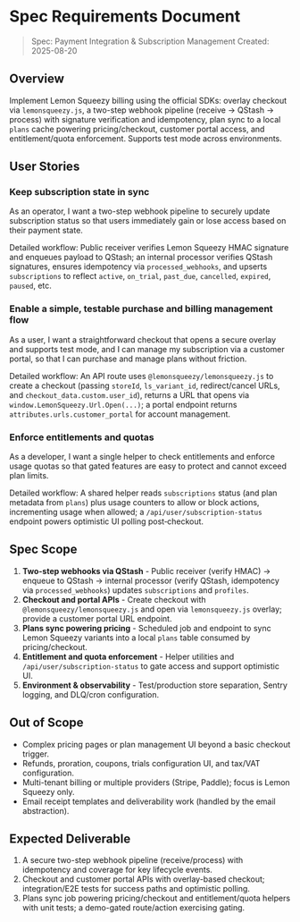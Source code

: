 # Spec Requirements Document

> Spec: Payment Integration & Subscription Management Created: 2025-08-20

## Overview

Implement Lemon Squeezy billing using the official SDKs: overlay checkout via `lemonsqueezy.js`, a two-step webhook pipeline (receive → QStash → process) with signature verification and idempotency, plan sync to a local `plans` cache powering pricing/checkout, customer portal access, and entitlement/quota enforcement. Supports test mode across environments.

## User Stories

### Keep subscription state in sync

As an operator, I want a two-step webhook pipeline to securely update subscription status so that users immediately gain or lose access based on their payment state.

Detailed workflow: Public receiver verifies Lemon Squeezy HMAC signature and enqueues payload to QStash; an internal processor verifies QStash signatures, ensures idempotency via `processed_webhooks`, and upserts `subscriptions` to reflect `active`, `on_trial`, `past_due`, `cancelled`, `expired`, `paused`, etc.

### Enable a simple, testable purchase and billing management flow

As a user, I want a straightforward checkout that opens a secure overlay and supports test mode, and I can manage my subscription via a customer portal, so that I can purchase and manage plans without friction.

Detailed workflow: An API route uses `@lemonsqueezy/lemonsqueezy.js` to create a checkout (passing `storeId`, `ls_variant_id`, redirect/cancel URLs, and `checkout_data.custom.user_id`), returns a URL that opens via `window.LemonSqueezy.Url.Open(...)`; a portal endpoint returns `attributes.urls.customer_portal` for account management.

### Enforce entitlements and quotas

As a developer, I want a single helper to check entitlements and enforce usage quotas so that gated features are easy to protect and cannot exceed plan limits.

Detailed workflow: A shared helper reads `subscriptions` status (and plan metadata from `plans`) plus usage counters to allow or block actions, incrementing usage when allowed; a `/api/user/subscription-status` endpoint powers optimistic UI polling post‑checkout.

## Spec Scope

1. **Two-step webhooks via QStash** - Public receiver (verify HMAC) → enqueue to QStash → internal processor (verify QStash, idempotency via `processed_webhooks`) updates `subscriptions` and `profiles`.
2. **Checkout and portal APIs** - Create checkout with `@lemonsqueezy/lemonsqueezy.js` and open via `lemonsqueezy.js` overlay; provide a customer portal URL endpoint.
3. **Plans sync powering pricing** - Scheduled job and endpoint to sync Lemon Squeezy variants into a local `plans` table consumed by pricing/checkout.
4. **Entitlement and quota enforcement** - Helper utilities and `/api/user/subscription-status` to gate access and support optimistic UI.
5. **Environment & observability** - Test/production store separation, Sentry logging, and DLQ/cron configuration.

## Out of Scope

- Complex pricing pages or plan management UI beyond a basic checkout trigger.
- Refunds, proration, coupons, trials configuration UI, and tax/VAT configuration.
- Multi-tenant billing or multiple providers (Stripe, Paddle); focus is Lemon Squeezy only.
- Email receipt templates and deliverability work (handled by the email abstraction).

## Expected Deliverable

1. A secure two-step webhook pipeline (receive/process) with idempotency and coverage for key lifecycle events.
2. Checkout and customer portal APIs with overlay-based checkout; integration/E2E tests for success paths and optimistic polling.
3. Plans sync job powering pricing/checkout and entitlement/quota helpers with unit tests; a demo-gated route/action exercising gating.
